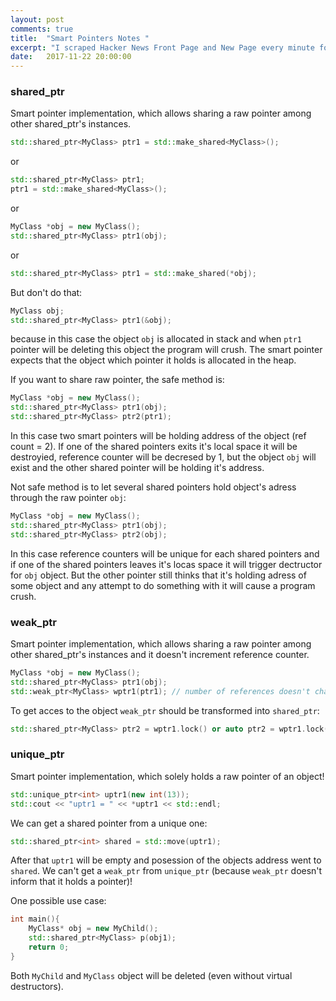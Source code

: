 ```yaml
---
layout: post
comments: true
title:  "Smart Pointers Notes "
excerpt: "I scraped Hacker News Front Page and New Page every minute for 50 days and analyzed the results. How do stories rise and fall on Hacker News? What makes a successful post? Find out in this post :)"
date:   2017-11-22 20:00:00
---
```


### shared_ptr
Smart pointer implementation, which allows sharing a raw pointer among other shared_ptr's instances.
```C++
std::shared_ptr<MyClass> ptr1 = std::make_shared<MyClass>();
```
or
```C++
std::shared_ptr<MyClass> ptr1;
ptr1 = std::make_shared<MyClass>();
```
or 
```C++
MyClass *obj = new MyClass();
std::shared_ptr<MyClass> ptr1(obj);
```
or 
```C++
std::shared_ptr<MyClass> ptr1 = std::make_shared(*obj);
```

But don't do that:
```C++
MyClass obj;
std::shared_ptr<MyClass> ptr1(&obj);
```
because in this case the object `obj` is allocated in stack and when `ptr1` pointer will be deleting this object the program will crush.
The smart pointer expects that the object which pointer it holds is allocated in the heap.

If you want to share raw pointer, the safe method is:
```C++
MyClass *obj = new MyClass();
std::shared_ptr<MyClass> ptr1(obj);
std::shared_ptr<MyClass> ptr2(ptr1);
```
In this case two smart pointers will be holding address of the object (ref count = 2). If one of the shared pointers exits it's local
space it will be destroyied, reference counter will be decresed by 1, but the object `obj` will exist and the other shared pointer will
be holding it's address.

Not safe method is to let several shared pointers hold object's adress through the raw pointer `obj`: 
```C++
MyClass *obj = new MyClass();
std::shared_ptr<MyClass> ptr1(obj);
std::shared_ptr<MyClass> ptr2(obj);
```
In this case reference counters will be unique for each shared pointers and if one of the shared pointers leaves it's locas space
it will trigger dectructor for `obj` object. But the other pointer still thinks that it's holding adress of some object and any attempt
to do something with it will cause a program crush.

### weak_ptr
Smart pointer implementation, which allows sharing a raw pointer among other shared_ptr's instances and it doesn't increment reference
counter.
```C++
MyClass *obj = new MyClass();
std::shared_ptr<MyClass> ptr1(obj);
std::weak_ptr<MyClass> wptr1(ptr1); // number of references doesn't change
```
To get acces to the object `weak_ptr` should be transformed into `shared_ptr`:
```C++
std::shared_ptr<MyClass> ptr2 = wptr1.lock() or auto ptr2 = wptr1.lock()
```

### unique_ptr
Smart pointer implementation, which solely holds a raw pointer of an object!
```C++
std::unique_ptr<int> uptr1(new int(13));
std::cout << "uptr1 = " << *uptr1 << std::endl;
```
We can get a shared pointer from a unique one:
```C++
std::shared_ptr<int> shared = std::move(uptr1);
```
After that `uptr1` will be empty and posession of the objects address went to `shared`.
We can't get a `weak_ptr` from `unique_ptr` (because `weak_ptr` doesn't inform that it holds a pointer)!

One possible use case:
```C++
int main(){
    MyClass* obj = new MyChild();
    std::shared_ptr<MyClass> p(obj1);
    return 0;
}
```
Both `MyChild` and `MyClass` object will be deleted (even without virtual destructors).
